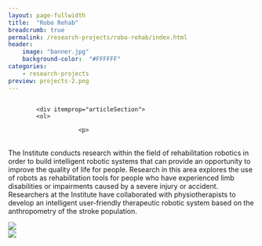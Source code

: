 ```yaml
---
layout: page-fullwidth
title:  "Robo Rehab"
breadcrumb: true
permalink: /research-projects/robo-rehab/index.html
header:
    image: "banner.jpg"
    background-color:  "#FFFFFF"
categories:
    - research-projects
preview: projects-2.png
---
```


<div class="row t30">
	<div class="medium-12 columns">
		<article itemscope itemtype="http://schema.org/Article">

			<div itemprop="articleSection">
			<ol>

                        <p>

<br>The Institute conducts research within the field of rehabilitation robotics in order to build intelligent robotic systems that can provide an opportunity to improve the quality of life for people. Research in this area explores the use of robots as rehabilitation tools for people who have experienced limb disabilities or impairments caused by a severe injury or accident. Researchers at the Institute have collaborated with physiotherapists to develop an intelligent user-friendly therapeutic robotic system based on the anthropometry of the stroke population.</p>

<div class="row t30">
 <div class="small-6 columns">
  <img src="{{site.baseurl}}/images/projects-9.jpg"/>
 </div>
 <div class="small-6 columns">
  <img src="{{site.baseurl}}/images/projects-10.jpg"/>
 </div>
</div>
